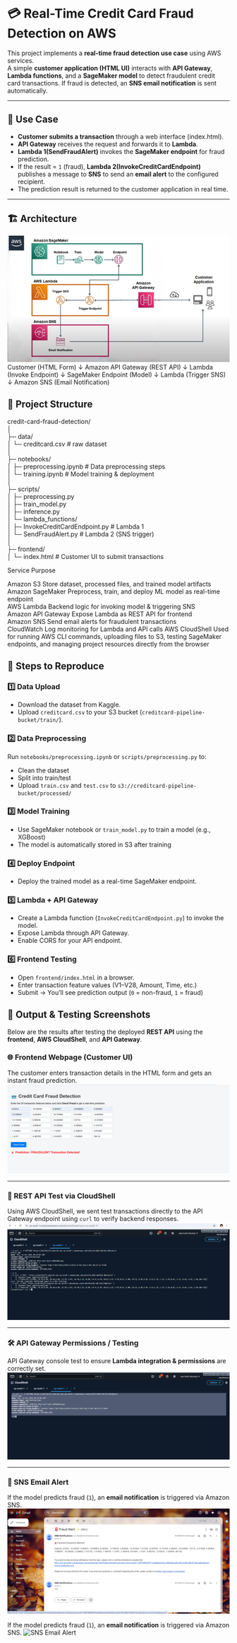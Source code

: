 # 💳 Real-Time Credit Card Fraud Detection on AWS

This project implements a **real-time fraud detection use case** using AWS services.  
A simple **customer application (HTML UI)** interacts with **API Gateway**, **Lambda functions**, and a **SageMaker model** to detect fraudulent credit card transactions. If fraud is detected, an **SNS email notification** is sent automatically.

---

## 🧠 Use Case

- **Customer submits a transaction** through a web interface (index.html).  
- **API Gateway** receives the request and forwards it to **Lambda**.  
- **Lambda 1(SendFraudAlert)** invokes the **SageMaker endpoint** for fraud prediction.  
- If the result = `1` (fraud), **Lambda 2(InvokeCreditCardEndpoint)** publishes a message to **SNS** to send an **email alert** to the configured recipient.  
- The prediction result is returned to the customer application in real time.

---

## 🏗️ Architecture
![Architecture](images/architecure.png)
Customer (HTML Form)
↓
Amazon API Gateway (REST API)
↓
Lambda (Invoke Endpoint)
↓
SageMaker Endpoint (Model)
↓
Lambda (Trigger SNS)
↓
Amazon SNS (Email Notification)  

## 📂 Project Structure  

credit-card-fraud-detection/  
│  
├─ data/  
│ └─ creditcard.csv # raw dataset  
│  
├─ notebooks/    
│ ├─ preprocessing.ipynb # Data preprocessing steps  
│ └─ training.ipynb # Model training & deployment  
│  
├─ scripts/  
│ ├─ preprocessing.py  
│ ├─ train_model.py  
│ ├─ inference.py  
│ └─ lambda_functions/  
│ ├─ InvokeCreditCardEndpoint.py # Lambda 1  
│ └─ SendFraudAlert.py # Lambda 2 (SNS trigger)  
│  
├─ frontend/  
│ └─ index.html # Customer UI to submit transactions  

Service	Purpose  

Amazon S3   	Store dataset, processed files, and trained model artifacts  
Amazon  SageMaker  	Preprocess, train, and deploy ML model as real-time endpoint  
AWS Lambda  	Backend logic for invoking model & triggering SNS  
Amazon API   Gateway  	Expose Lambda as REST API for frontend   
Amazon SNS  	Send email alerts for fraudulent transactions   
CloudWatch  	Log monitoring for Lambda and API calls 
AWS     CloudShell  	Used for running AWS CLI commands, uploading files to S3, testing SageMaker endpoints, and managing project resources directly from the browser  

  ## 🧪 Steps to Reproduce

### 1️⃣ **Data Upload**
- Download the dataset from Kaggle.  
- Upload `creditcard.csv` to your S3 bucket (`creditcard-pipeline-bucket/train/`).

### 2️⃣ **Data Preprocessing**
Run `notebooks/preprocessing.ipynb` or `scripts/preprocessing.py` to:
- Clean the dataset
- Split into train/test
- Upload `train.csv` and `test.csv` to `s3://creditcard-pipeline-bucket/processed/`

### 3️⃣ **Model Training**
- Use SageMaker notebook or `train_model.py` to train a model (e.g., XGBoost)
- The model is automatically stored in S3 after training

### 4️⃣ **Deploy Endpoint**
- Deploy the trained model as a real-time SageMaker endpoint.

### 5️⃣ **Lambda + API Gateway**
- Create a Lambda function (`InvokeCreditCardEndpoint.py`) to invoke the model.
- Expose Lambda through API Gateway.
- Enable CORS for your API endpoint.

### 6️⃣ **Frontend Testing**
- Open `frontend/index.html` in a browser.
- Enter transaction feature values (V1–V28, Amount, Time, etc.)
- Submit → You’ll see prediction output (`0` = non-fraud, `1` = fraud)


## 📸 Output & Testing Screenshots

Below are the results after testing the deployed **REST API** using the **frontend**, **AWS CloudShell**, and **API Gateway**.

### 🌐 Frontend Webpage (Customer UI)
The customer enters transaction details in the HTML form and gets an instant fraud prediction.
![Frontend Webpage](images/webpage.png)

---

### 🧠 REST API Test via CloudShell
Using AWS CloudShell, we sent test transactions directly to the API Gateway endpoint using `curl` to verify backend responses.
![CloudShell Test](images/cloudshell.png)

---

### 🛠️ API Gateway Permissions / Testing
API Gateway console test to ensure **Lambda integration & permissions** are correctly set.
![API Gateway Test](images/apigateway_test.png)

---

### 📩 SNS Email Alert
If the model predicts fraud (`1`), an **email notification** is triggered via Amazon SNS.
![SNS Email Alert](images/emailalert.png)



If the model predicts fraud (`1`), an **email notification** is triggered via Amazon SNS.
![SNS Email Alert](screenshots/emailalert.png)

